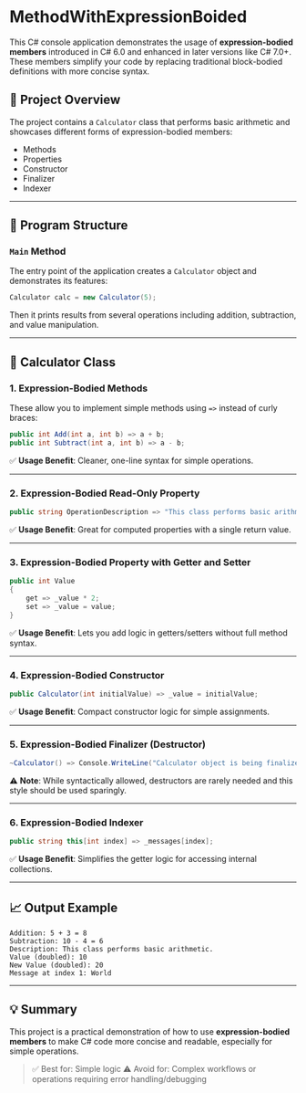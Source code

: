 # MethodWithExpressionBoided

This C# console application demonstrates the usage of **expression-bodied members** introduced in C# 6.0 and enhanced in later versions like C# 7.0+. These members simplify your code by replacing traditional block-bodied definitions with more concise syntax.

## 🔧 Project Overview

The project contains a `Calculator` class that performs basic arithmetic and showcases different forms of expression-bodied members:

- Methods
- Properties
- Constructor
- Finalizer
- Indexer

---

## 📂 Program Structure

### `Main` Method

The entry point of the application creates a `Calculator` object and demonstrates its features:

```csharp
Calculator calc = new Calculator(5);
```

Then it prints results from several operations including addition, subtraction, and value manipulation.

---

## 📘 Calculator Class

### 1. **Expression-Bodied Methods**

These allow you to implement simple methods using `=>` instead of curly braces:

```csharp
public int Add(int a, int b) => a + b;
public int Subtract(int a, int b) => a - b;
```

✅ **Usage Benefit**: Cleaner, one-line syntax for simple operations.

---

### 2. **Expression-Bodied Read-Only Property**

```csharp
public string OperationDescription => "This class performs basic arithmetic.";
```

✅ **Usage Benefit**: Great for computed properties with a single return value.

---

### 3. **Expression-Bodied Property with Getter and Setter**

```csharp
public int Value
{
    get => _value * 2;
    set => _value = value;
}
```

✅ **Usage Benefit**: Lets you add logic in getters/setters without full method syntax.

---

### 4. **Expression-Bodied Constructor**

```csharp
public Calculator(int initialValue) => _value = initialValue;
```

✅ **Usage Benefit**: Compact constructor logic for simple assignments.

---

### 5. **Expression-Bodied Finalizer (Destructor)**

```csharp
~Calculator() => Console.WriteLine("Calculator object is being finalized.");
```

⚠️ **Note**: While syntactically allowed, destructors are rarely needed and this style should be used sparingly.

---

### 6. **Expression-Bodied Indexer**

```csharp
public string this[int index] => _messages[index];
```

✅ **Usage Benefit**: Simplifies the getter logic for accessing internal collections.

---

## 📈 Output Example

```
Addition: 5 + 3 = 8
Subtraction: 10 - 4 = 6
Description: This class performs basic arithmetic.
Value (doubled): 10
New Value (doubled): 20
Message at index 1: World
```

---

## 💡 Summary

This project is a practical demonstration of how to use **expression-bodied members** to make C# code more concise and readable, especially for simple operations.

> ✅ Best for: Simple logic
> ⚠️ Avoid for: Complex workflows or operations requiring error handling/debugging
